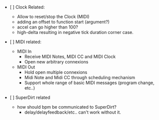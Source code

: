 * [ ] Clock Related:
    * Allow to reset/stop the Clock (MIDI)
    * adding an offset to function start (argument?)
    * accel can go higher than 100?
    * high-delta resulting in negative tick duration corner case.

* [ ] MIDI related:
    * MIDI In
        * Receive MIDI Notes, MIDI CC and MIDI Clock
        * Open new arbitrary connexions
    * MIDI Out
        * Hold open multiple connexions
        * Midi Note and Midi CC through scheduling mechanism
        * Support whole range of basic MIDI messages (program change, etc..)

* [ ] SuperDirt related
    * how should bpm be communicated to SuperDirt?
        * delay/delayfeedback/etc.. can't work without it.
